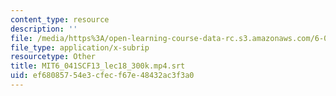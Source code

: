 ```yaml
---
content_type: resource
description: ''
file: /media/https%3A/open-learning-course-data-rc.s3.amazonaws.com/6-041sc-probabilistic-systems-analysis-and-applied-probability-fall-2013/ef68085754e3cfecf67e48432ac3f3a0_MIT6_041SCF13_lec18_300k.mp4.srt
file_type: application/x-subrip
resourcetype: Other
title: MIT6_041SCF13_lec18_300k.mp4.srt
uid: ef680857-54e3-cfec-f67e-48432ac3f3a0
---
```

